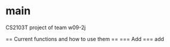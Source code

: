 main
====

CS2103T project of team w09-2j

== Current functions and how to use them ==
=== Add ===
add <task> <date>

